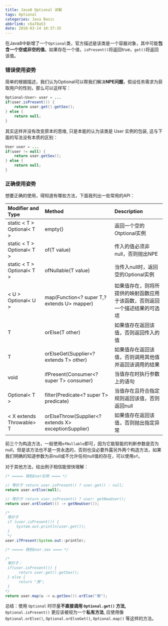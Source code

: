 ```yaml
---
title: Java8 Optional 详解
tags: Optional
categories: Java Basic
abbrlink: c6a78a53
date: 2018-03-14 10:37:35
---
```


在Java8中新增了一个`Optional`类，官方描述是该类是一个容器对象，其中可能**包含一个空或非空的值**。如果存在一个值，`isPresent()`将返回true，`get()`将返回该值。

### 错误使用姿势

简单的根据描述，我们认为Optional可以帮我们解决**NPE问题**，假设任务需求为获取用户的性别，那么可以这样写：

```java
Optional<User> user = ...
if(user.isPresent()) {
	return user.get().getSex();
} else {
	return null;
}
```

其实这样并没有改变原本的思维, 只是本能的认为该类是 User 实例的包装, 这与下面的写法没有本质的区别：

```java
User user = ...
if(user != null) {
	return user.getSex();
} else {
	return null;
}
```

### 正确使用姿势

想要正确的使用，得知道有哪些方法，下面我列出一些常用的API：

| Modifier and Type | Method | Description |
|:------------- |:-------------|:-----| 
| static < T > Optional< T > | empty() | 返回一个空的Otptional实例 |
| static < T > Optional< T > | of(T value) | 传入的值必须非null，否则抛出NPE |
| static < T > Optional< T > | ofNullable(T value)| 当传入null时，返回空的Optional实例 |
| < U > Optional< U > | map(Function<? super T,? extends U> mapper) | 如果值存在，则将所提供的映射函数应用于该函数，否则返回一个描述结果的可选项 |
| T | orElse(T other) | 如果值存在返回该值，否则返回传入的值 |
| T | orElseGet(Supplier<? extends T> other) | 如果值存在返回该值，否则调用其他值并返回该调用的结果 |
| void | ifPresent(Consumer<? super T> consumer) | 当值存在时执行参数上的语句 |
| Optional< T > | filter(Predicate<? super T> predicate) | 当值存在且符合指定规则返回该值，否则返回null |
| < X extends Throwable> T | orElseThrow(Supplier<? extends X> exceptionSupplier) | 如果值存在返回该值，否则抛出指定异常 |

前三个为构造方法，一般使用`ofNullable`即可，因为它能智能的判断参数是否为null，但是该方法也不是一劳永逸的，否则也没必要外露另外两个构造方法，如果我们明确的知道参数为非null或不允许任何null值的存在，可以使用`of`。

对于其他方法，给出例子相信能很快理解：

```java
/* ===== 得到User实例 ==== */

// 等价于 return user.isPresent() ? user.get() : null;
return user.orElse(null); 

// 等价于 return user.isPresent() ? user: getNewUser();
return user.orElseGet(() -> getNewUser());

/*
 等价于 
 if (user.isPresent()) { 
	 System.out.println(user.get()); 
 }
 */
user.ifPresent(System.out::println);
```

```java
/* ===== 得到User.sex ==== */

/*
 等价于：
 if(user.isPresent()) {
	  return user.get().getSex();
 } else {
	  return "男";
 }
*/
return user.map(u -> u.getSex()).orElse("男");
```

总结：使用 `Optional` 时尽量**不直接调用 `Optional.get()` 方法,** `Optional.isPresent()` 更应该被视为一个**私有方法**, 应使用像 `Optional.orElse()`, `Optional.orElseGet()`, `Optional.map()` 等这样的方法。


